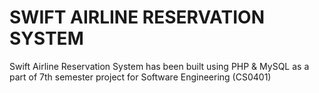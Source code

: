 SWIFT AIRLINE RESERVATION SYSTEM
================================

Swift Airline Reservation System has been built using PHP &amp; MySQL as a part of 7th semester project for Software Engineering (CS0401)
